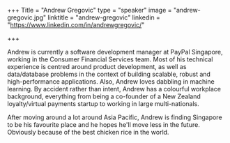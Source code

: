 +++
Title = "Andrew Gregovic"
type = "speaker"
image = "andrew-gregovic.jpg"
linktitle = "andrew-gregovic"
linkedin = "https://www.linkedin.com/in/andrewgregovic/"

+++

Andrew is currently a software development manager at PayPal Singapore, working in the Consumer Financial Services team. Most of his technical experience is centred around product development, as well as data/database problems in the context of building scalable, robust and high-performance applications. Also, Andrew loves dabbling in machine learning. By accident rather than intent, Andrew has a colourful workplace background, everything from being a co-founder of a New Zealand loyalty/virtual payments startup to working in large multi-nationals.

After moving around a lot around Asia Pacific, Andrew is finding Singapore to be his favourite place and he hopes he'll move less in the future. Obviously because of the best chicken rice in the world.
